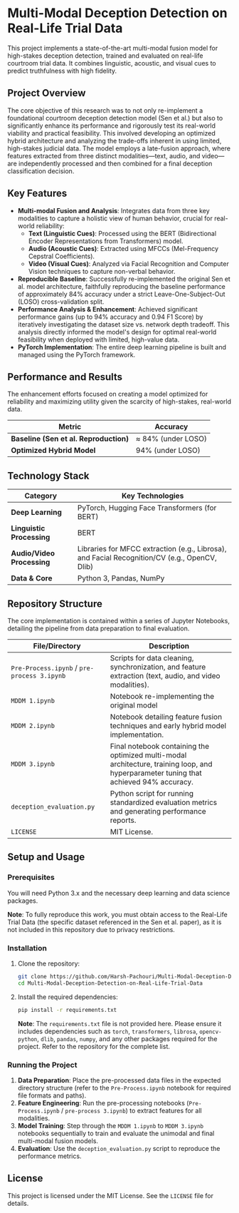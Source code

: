 # Multi-Modal Deception Detection on Real-Life Trial Data

This project implements a state-of-the-art multi-modal fusion model for high-stakes deception detection, trained and evaluated on real-life courtroom trial data. It combines linguistic, acoustic, and visual cues to predict truthfulness with high fidelity.

## Project Overview
The core objective of this research was to not only re-implement a foundational courtroom deception detection model (Sen et al.) but also to significantly enhance its performance and rigorously test its real-world viability and practical feasibility. This involved developing an optimized hybrid architecture and analyzing the trade-offs inherent in using limited, high-stakes judicial data.
The model employs a late-fusion approach, where features extracted from three distinct modalities—text, audio, and video—are independently processed and then combined for a final deception classification decision.

## Key Features
*   **Multi-modal Fusion and Analysis**: Integrates data from three key modalities to capture a holistic view of human behavior, crucial for real-world reliability:
    *   **Text (Linguistic Cues)**: Processed using the BERT (Bidirectional Encoder Representations from Transformers) model.
    *   **Audio (Acoustic Cues)**: Extracted using MFCCs (Mel-Frequency Cepstral Coefficients).
    *   **Video (Visual Cues)**: Analyzed via Facial Recognition and Computer Vision techniques to capture non-verbal behavior.
*   **Reproducible Baseline**: Successfully re-implemented the original Sen et al. model architecture, faithfully reproducing the baseline performance of approximately 84% accuracy under a strict Leave-One-Subject-Out (LOSO) cross-validation split.
*   **Performance Analysis & Enhancement**: Achieved significant performance gains (up to 94% accuracy and 0.94 F1 Score) by iteratively investigating the dataset size vs. network depth tradeoff. This analysis directly informed the model's design for optimal real-world feasibility when deployed with limited, high-value data.
*   **PyTorch Implementation**: The entire deep learning pipeline is built and managed using the PyTorch framework.

## Performance and Results
The enhancement efforts focused on creating a model optimized for reliability and maximizing utility given the scarcity of high-stakes, real-world data.

| Metric | Accuracy |
| --- | --- |
| **Baseline (Sen et al. Reproduction)** | ≈ 84% (under LOSO) |
| **Optimized Hybrid Model** | 94% (under LOSO) |

## Technology Stack

| Category | Key Technologies |
| --- | --- |
| **Deep Learning** | PyTorch, Hugging Face Transformers (for BERT) |
| **Linguistic Processing** | BERT |
| **Audio/Video Processing** | Libraries for MFCC extraction (e.g., Librosa), and Facial Recognition/CV (e.g., OpenCV, Dlib) |
| **Data & Core** | Python 3, Pandas, NumPy |

## Repository Structure
The core implementation is contained within a series of Jupyter Notebooks, detailing the pipeline from data preparation to final evaluation.

| File/Directory | Description |
| --- | --- |
| `Pre-Process.ipynb` / `pre-process 3.ipynb` | Scripts for data cleaning, synchronization, and feature extraction (text, audio, and video modalities). |
| `MDDM 1.ipynb` | Notebook re-implementing the original model |
| `MDDM 2.ipynb` | Notebook detailing feature fusion techniques and early hybrid model implementation. |
| `MDDM 3.ipynb` | Final notebook containing the optimized multi-modal architecture, training loop, and hyperparameter tuning that achieved 94% accuracy. |
| `deception_evaluation.py` | Python script for running standardized evaluation metrics and generating performance reports. |
| `LICENSE` | MIT License. |

## Setup and Usage
### Prerequisites
You will need Python 3.x and the necessary deep learning and data science packages.

**Note**: To fully reproduce this work, you must obtain access to the Real-Life Trial Data (the specific dataset referenced in the Sen et al. paper), as it is not included in this repository due to privacy restrictions.

### Installation
1.  Clone the repository:
    ```sh
    git clone https://github.com/Harsh-Pachouri/Multi-Modal-Deception-Detection-on-Real-Life-Trial-Data.git
    cd Multi-Modal-Deception-Detection-on-Real-Life-Trial-Data
    ```
2.  Install the required dependencies:
    ```sh
    pip install -r requirements.txt
    ```
    **Note**: The `requirements.txt` file is not provided here. Please ensure it includes dependencies such as `torch`, `transformers`, `librosa`, `opencv-python`, `dlib`, `pandas`, `numpy`, and any other packages required for the project. Refer to the repository for the complete list.

### Running the Project
1.  **Data Preparation**: Place the pre-processed data files in the expected directory structure (refer to the `Pre-Process.ipynb` notebook for required file formats and paths).
2.  **Feature Engineering**: Run the pre-processing notebooks (`Pre-Process.ipynb` / `pre-process 3.ipynb`) to extract features for all modalities.
3.  **Model Training**: Step through the `MDDM 1.ipynb` to `MDDM 3.ipynb` notebooks sequentially to train and evaluate the unimodal and final multi-modal fusion models.
4.  **Evaluation**: Use the `deception_evaluation.py` script to reproduce the performance metrics.

## License
This project is licensed under the MIT License. See the `LICENSE` file for details.
